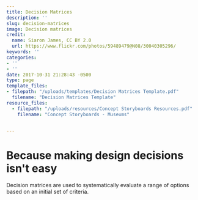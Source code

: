 ```yaml
---
title: Decision Matrices
description: ''
slug: decision-matrices
image: Decision matrices
credit:
  name: Siaron James, CC BY 2.0
  url: https://www.flickr.com/photos/59489479@N08/30040305296/
keywords: ''
categories:
- ''
- ''
date: 2017-10-31 21:28:43 -0500
type: page
template_files:
- filepath: "/uploads/templates/Decision Matrices Template.pdf"
  filename: "Decision Matrices Template"
resource_files:
  - filepath: "/uploads/resources/Concept Storyboards Resources.pdf"
    filename: "Concept Storyboards - Museums"


---
```

# Because making design decisions isn't easy

Decision matrices are used to systematically evaluate a range of options based on an  initial set of criteria.
